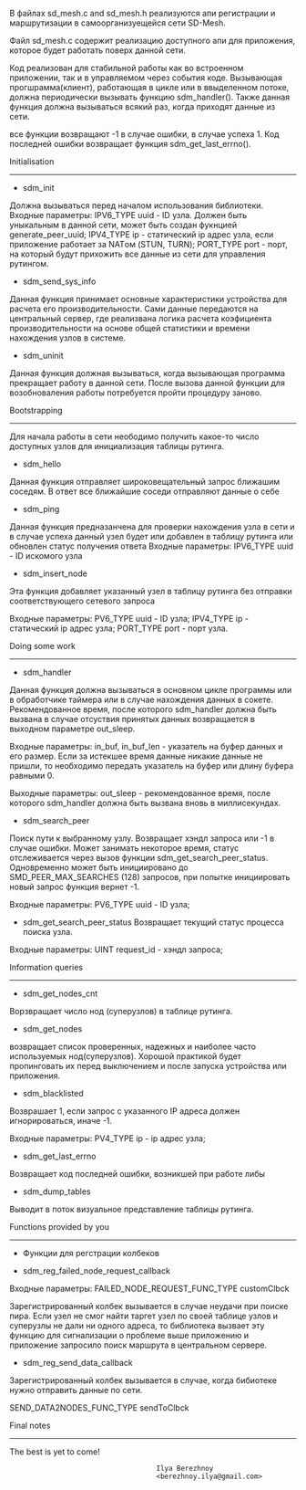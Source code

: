 В файлах sd_mesh.c and sd_mesh.h реализуются апи регистрации и маршрутизации в самоорганизуещейся сети SD-Mesh.

Файл sd_mesh.c содержит реализацию доступного апи для приложения,
которое будет работать поверх данной сети.

Код реализован для стабильной работы как во встроенном приложении, так и в 
управляемом через события коде. Вызывающая прогшрамма(клиент), работающая в цикле или в ввыделенном потоке,
должна периодически вызывать функцию sdm_handler(). Также данная функция должна вызываться всякий раз,
когда приходят данные из сети.

все функции возвращают -1 в случае ошибки, в случае успеха 1. Код последней ошибки возвращает функция 
sdm_get_last_errno().

Initialisation
**************

* sdm_init

Должна вызываться перед началом использования библиотеки. 
Входные параметры:
IPV6_TYPE uuid - ID узла. Должен быть уныкальным в данной сети, может быть создан фукнцией generate_peer_uuid;
IPV4_TYPE ip - статический ip адрес узла, если приложение работает за NATом (STUN, TURN); 
PORT_TYPE port - порт, на который будут прихожить все данные из сети для управления рутингом. 

* sdm_send_sys_info

Данная функция принимает основные характеристики устройства для расчета его производительности.
Сами данные передаются на центральный сервер, где реализвана логика расчета коэфициента производительности
на основе общей статистики и времени нахождения узлов в системе. 

 
* sdm_uninit

Данная функция должная вызываться, когда вызывающая программа прекращает работу в данной сети. 
После вызова данной функции для возобноваления работы потребуется пройти процедуру заново.

Bootstrapping
*************

Для начала работы в сети неободимо получить какое-то число доступных узлов для инициализация таблицы рутинга.


* sdm_hello

Данная функция отправляет широковещательный запрос ближашим соседям. В ответ все ближайшие соседи отправляют данные о себе


* sdm_ping

Данная функция предназанчена для проверки нахождения узла в сети и в случае успеха данный узел будет или
добавлен в таблицу рутинга или обновлен статус получения ответа
Входные параметры:
IPV6_TYPE uuid - ID искомого узла


* sdm_insert_node

Эта функция добавляет указанный узел в таблицу рутинга без отправки соответствующего сетевого запроса

Входные параметры:
PV6_TYPE uuid - ID узла;
IPV4_TYPE ip - статический ip адрес узла; 
PORT_TYPE port - порт узла. 


Doing some work
***************

* sdm_handler

Данная функция должна вызываться в основном цикле программы или в обработчике таймера или 
в случае нахождения данных в сокете. Рекомендованное время, после которого sdm_handler должна быть вызвана 
в случае отсуствия принятых данных возвращается в выходном параметре out_sleep.

Входные параметры:
in_buf, in_buf_len - указатель на буфер данных и его размер. Если за истекшее время данные никакие данные не пришли,
то необходимо передать указатель на буфер или длину буфера равными 0.

Выходные параметры:
out_sleep - рекомендованное время, после которого sdm_handler должна быть вызвана вновь в миллисекундах.


* sdm_search_peer

Поиск пути к выбранному узлу. Возвращает хэндл запроса или -1 в случае ошибки. Может занимать некоторое время, статус отслеживается через вызов функции sdm_get_search_peer_status. 
Одновременно может быть инициировано до SMD_PEER_MAX_SEARCHES (128) запросов, при попытке инициировать новый запрос функция вернет -1.

Входные параметры:
PV6_TYPE uuid - ID узла;

* sdm_get_search_peer_status
Возвращает текущий статус процесса поиска узла. 

Входные параметры:
UINT request_id - хэндл запроса;



Information queries
*******************

* sdm_get_nodes_cnt

Ворзвращает число нод (суперузлов) в таблице рутинга.


* sdm_get_nodes

возвращает список проверенных, надежных и наиболее часто используемых нод(суперузлов). Хорошой практикой будет пропинговать их перед выключением и после запуска устройства или приложения.


* sdm_blacklisted

Возврашает 1, если запрос с указанного IP адреса должен игнорироваться, иначе -1.

Входные параметры:
PV4_TYPE ip - ip адрес узла;

* sdm_get_last_errno

Возвращает код последней ошибки, возникшей при работе либы


* sdm_dump_tables

Выводит в поток визуальное представление таблицы рутинга.

Functions provided by you
*************************

* Функции для регстрации колбеков

* sdm_reg_failed_node_request_callback

Входные параметры:
FAILED_NODE_REQUEST_FUNC_TYPE customClbck

Зарегистрированный колбек вызывается в случае неудачи при поиске пира.
Если узел не смог найти таргет узел по своей таблице узлов и суперузлы не дали ни одного адреса, то библиотека вызвает эту функцию для сигнализации о проблеме выше приложению и приложение запросило поиск маршрута в центральном сервере.

* sdm_reg_send_data_callback

Зарегистрированный колбек вызывается в случае, когда бибиотеке нужно отправить данные по сети.

SEND_DATA2NODES_FUNC_TYPE sendToClbck

Final notes
***********

The best is yet to come!


                                        Ilya Berezhnoy
                                        <berezhnoy.ilya@gmail.com>

